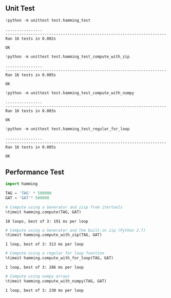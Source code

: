 
## Unit Test


```python
!python -m unittest test.hamming_test
```

    ................
    ----------------------------------------------------------------------
    Ran 16 tests in 0.002s
    
    OK



```python
!python -m unittest test.hamming_test_compute_with_zip
```

    ................
    ----------------------------------------------------------------------
    Ran 16 tests in 0.005s
    
    OK



```python
!python -m unittest test.hamming_test_compute_with_numpy
```

    ................
    ----------------------------------------------------------------------
    Ran 16 tests in 0.003s
    
    OK



```python
!python -m unittest test.hamming_test_regular_for_loop
```

    ................
    ----------------------------------------------------------------------
    Ran 16 tests in 0.005s
    
    OK


## Performance Test


```python
import hamming

TAG = 'TAG' * 500000
GAT = 'GAT'* 500000

```


```python
# Compute using a Generator and izip from itertools
%timeit hamming.compute(TAG, GAT)
```

    10 loops, best of 3: 191 ms per loop



```python
# Compute using a Generator and the built-in zip (Python 2.7)
%timeit hamming.compute_with_zip(TAG, GAT)
```

    1 loop, best of 3: 313 ms per loop



```python
# Compute using a regular for loop function
%timeit hamming.compute_with_for_loop(TAG, GAT)
```

    1 loop, best of 3: 286 ms per loop



```python
# Compute using numpy arrays
%timeit hamming.compute_with_numpy(TAG, GAT)
```

    1 loop, best of 3: 230 ms per loop

